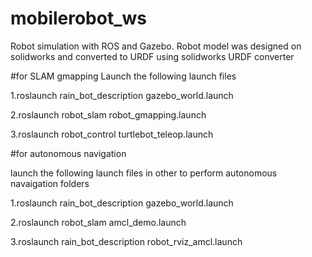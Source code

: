 # mobilerobot_ws
Robot simulation with ROS and Gazebo. Robot model was designed on solidworks and converted to URDF using solidworks URDF converter

#for SLAM gmapping Launch the following launch files

1.roslaunch rain_bot_description gazebo_world.launch

2.roslaunch robot_slam robot_gmapping.launch

3.roslaunch robot_control turtlebot_teleop.launch

#for autonomous navigation

launch the following launch files in other to perform autonomous navaigation folders

1.roslaunch rain_bot_description gazebo_world.launch

2.roslaunch robot_slam amcl_demo.launch 

3.roslaunch rain_bot_description robot_rviz_amcl.launch
 
